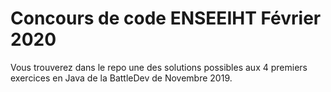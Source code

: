 # Concours de code ENSEEIHT Février 2020

Vous trouverez dans le repo une des solutions possibles aux 4 premiers exercices en Java de la BattleDev de Novembre 2019.
